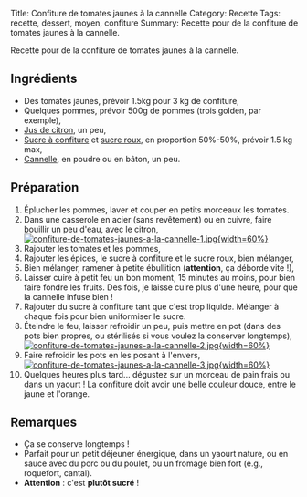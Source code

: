 Title: Confiture de tomates jaunes à la cannelle
Category: Recette
Tags: recette, dessert, moyen, confiture
Summary: Recette pour de la confiture de tomates jaunes à la cannelle.

Recette pour de la confiture de tomates jaunes à la cannelle.

## Ingrédients
- Des tomates jaunes, prévoir 1.5kg pour 3 kg de confiture,
- Quelques pommes, prévoir 500g de pommes (trois golden, par exemple),
- [Jus de citron](https://fr.wikipedia.org/wiki/Citron), un peu,
- [Sucre à confiture](https://fr.wikipedia.org/wiki/Sucre%20a%20confiture) et [sucre roux](https://fr.wikipedia.org/wiki/Sucre%20roux), en proportion 50%-50%, prévoir 1.5 kg max,
- [Cannelle](https://fr.wikipedia.org/wiki/Cannelle), en poudre ou en bâton, un peu.

## Préparation
1. Éplucher les pommes, laver et couper en petits morceaux les tomates.
2. Dans une casserole en acier (sans revêtement) ou en cuivre, faire bouillir un peu d'eau, avec le citron,
  [![confiture-de-tomates-jaunes-a-la-cannelle-1.jpg]({filename}images/confiture-de-tomates-jaunes-a-la-cannelle-1.jpg){width=60%}]({filename}images/confiture-de-tomates-jaunes-a-la-cannelle-1.jpg)
3. Rajouter les tomates et les pommes,
4. Rajouter les épices, le sucre à confiture et le sucre roux, bien mélanger,
5. Bien mélanger, ramener à petite ébullition (**attention**, ça déborde vite !),
6. Laisser cuire à petit feu un bon moment, 15 minutes au moins, pour bien faire fondre les fruits. Des fois, je laisse cuire plus d'une heure, pour que la cannelle infuse bien !
7. Rajouter du sucre à confiture tant que c'est trop liquide. Mélanger à chaque fois pour bien uniformiser le sucre.
8. Éteindre le feu, laisser refroidir un peu, puis mettre en pot (dans des pots bien propres, ou stérilisés si vous voulez la conserver longtemps),
  [![confiture-de-tomates-jaunes-a-la-cannelle-2.jpg]({filename}images/confiture-de-tomates-jaunes-a-la-cannelle-2.jpg){width=60%}]({filename}images/confiture-de-tomates-jaunes-a-la-cannelle-2.jpg)
9. Faire refroidir les pots en les posant à l'envers,
  [![confiture-de-tomates-jaunes-a-la-cannelle-3.jpg]({filename}images/confiture-de-tomates-jaunes-a-la-cannelle-3.jpg){width=60%}]({filename}images/confiture-de-tomates-jaunes-a-la-cannelle-3.jpg)
10. Quelques heures plus tard... dégustez sur un morceau de pain frais ou dans un yaourt ! La confiture doit avoir une belle couleur douce, entre le jaune et l'orange.

## Remarques
- Ça se conserve longtemps !
- Parfait pour un petit déjeuner énergique, dans un yaourt nature, ou en sauce avec du porc ou du poulet, ou un fromage bien fort (e.g., roquefort, cantal).
- **Attention** : c'est **plutôt sucré** !

